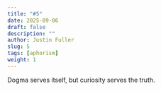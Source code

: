 ```yaml
---
title: "#5"
date: 2025-09-06
draft: false
description: ""
author: Justin Fuller
slug: 5
tags: [aphorism]
weight: 1
---
```


Dogma serves itself, but curiosity serves the truth.
